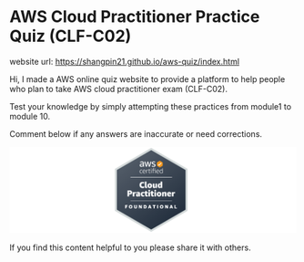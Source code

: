 # AWS Cloud Practitioner Practice Quiz (CLF-C02)
website url: https://shangpin21.github.io/aws-quiz/index.html

Hi, I made a AWS online quiz website to provide a platform to help people who plan to take AWS cloud practitioner exam (CLF-C02).

Test your knowledge by simply attempting these practices from module1 to module 10.

Comment below if any answers are inaccurate or need corrections.


![Logo](./img/awsLogo.png)


If you find this content helpful to you please share it with others.
